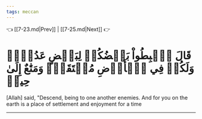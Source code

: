```yaml
---
tags: meccan
---
```


👈 [[7-23.md|Prev]] | [[7-25.md|Next]] 👉

# قَالَ ٱهۡبِطُواْ بَعۡضُكُمۡ لِبَعۡضٍ عَدُوّٞۖ وَلَكُمۡ فِي ٱلۡأَرۡضِ مُسۡتَقَرّٞ وَمَتَٰعٌ إِلَىٰ حِينٖ

[Allah] said, "Descend, being to one another enemies. And for you on the earth is a place of settlement and enjoyment for a time

---

